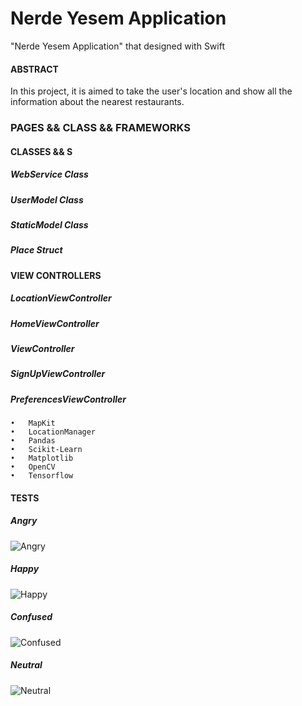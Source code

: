# Nerde Yesem Application
"Nerde Yesem Application" that designed with Swift

#### ABSTRACT

In this project, it is aimed to take the user's location and show all the information about the nearest restaurants.


### PAGES && CLASS && FRAMEWORKS

#### CLASSES && S
  ##### WebService Class
  ##### UserModel Class
  ##### StaticModel Class
  ##### Place Struct

#### VIEW CONTROLLERS
  ##### LocationViewController
  ##### HomeViewController
  ##### ViewController
  ##### SignUpViewController
  ##### PreferencesViewController
  

	•	MapKit
	•	LocationManager
	•	Pandas
	•	Scikit-Learn
	•	Matplotlib 
	•	OpenCV
	•	Tensorflow

#### TESTS


##### Angry
![Angry](https://github.com/geniusxburhan/Face-Emotions-Recognizer/blob/master/kaynakKod/angry.png)



##### Happy
![Happy](https://github.com/geniusxburhan/Face-Emotions-Recognizer/blob/master/kaynakKod/happy.png)


##### Confused
![Confused](https://github.com/geniusxburhan/Face-Emotions-Recognizer/blob/master/kaynakKod/o.png)

##### Neutral
![Neutral](https://github.com/geniusxburhan/Face-Emotions-Recognizer/blob/master/kaynakKod/neutral.png)
